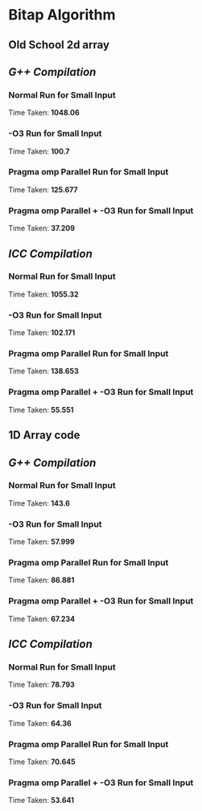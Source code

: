 # Bitap Algorithm

## Old School 2d array

## ***G++ Compilation***

### Normal Run for Small Input

Time Taken: **1048.06**

### -O3 Run for Small Input

Time Taken: **100.7**

### Pragma omp Parallel Run for Small Input

Time Taken: **125.677**

### Pragma omp Parallel + -O3 Run for Small Input

Time Taken: **37.209**

## ***ICC Compilation***

### Normal Run for Small Input

Time Taken: **1055.32**

### -O3 Run for Small Input

Time Taken: **102.171**

### Pragma omp Parallel Run for Small Input

Time Taken: **138.653**

### Pragma omp Parallel + -O3 Run for Small Input

Time Taken: **55.551**

## 1D Array code

## ***G++ Compilation***

### Normal Run for Small Input

Time Taken: **143.6**

### -O3 Run for Small Input

Time Taken: **57.999**

### Pragma omp Parallel Run for Small Input

Time Taken: **86.881**

### Pragma omp Parallel + -O3 Run for Small Input

Time Taken: **67.234**

## ***ICC Compilation***

### Normal Run for Small Input

Time Taken: **78.793**

### -O3 Run for Small Input

Time Taken: **64.36**

### Pragma omp Parallel Run for Small Input

Time Taken: **70.645**

### Pragma omp Parallel + -O3 Run for Small Input

Time Taken: **53.641**

